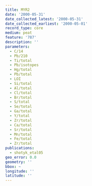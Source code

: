 ```yaml
---
title: MYR2
date: '2000-05-31'
date_collected_latest: '2000-05-31'
date_collected_earliest: '2000-05-01'
record_type: core
medium: peat
feature: '787'
description: ''
parameters:
  - C/14
  - Pb/210
  - Ti/total
  - Pb/isotopes
  - Hg/total
  - Pb/total
  - LOI
  - Si/total
  - Al/total
  - Cl/total
  - Br/total
  - S/total
  - Se/total
  - Ga/total
  - Y/total
  - Zr/total
  - Ca/total
  - Sr/total
  - Mn/total
  - Fe/total
  - Zr/total
publications:
  - shotyk_etal05
geo_error: 0.0
geometry: ''
bbox: ~
longitude: ''
latitude: ''
---
```

